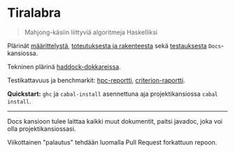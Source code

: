# Tiralabra

> Mahjong-käsiin liittyviä algoritmeja Haskelliksi

Plärinät
[määrittelystä](blob/master/Docs/Määrittelydokumentti.md),
[toteutuksesta ja rakenteesta](blob/master/Docs/Toteutusdokumentti.md) sekä
[testauksesta](blob/master/Docs/Testausdokumentti.md) `Docs`-kansiossa.

Tekninen plärinä
[haddock-dokkareissa](http://simsaladin.users.paivola.fi/TiraLabra/).

Testikattavuus ja benchmarkit:
[hpc-reportti](http://simsaladin.users.paivola.fi/TiraLabra-hpc/hpc_index.html),
[criterion-raportti](http://simsaladin.users.paivola.fi/TiraLabra/benchmark_results.html).

**Quickstart:** `ghc` ja `cabal-install` asennettuna aja projektikansiossa `cabal
install`.

----

Docs kansioon tulee laittaa kaikki muut dokumentit, paitsi javadoc, joka voi
olla projektikansiossasi.

Viikottainen "palautus" tehdään luomalla Pull Request forkattuun repoon.


